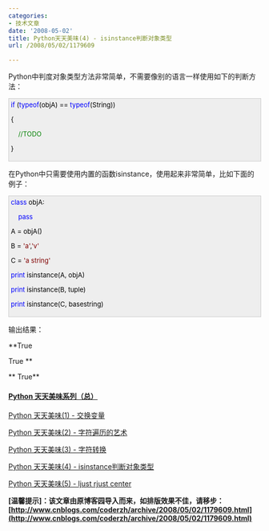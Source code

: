 ```yaml
---
categories:
- 技术文章
date: '2008-05-02'
title: Python天天美味(4) - isinstance判断对象类型
url: /2008/05/02/1179609

---
```



Python中判度对象类型方法非常简单，不需要像别的语言一样使用如下的判断方法：

<div style="border: 1px solid #cccccc; padding: 4px 5px 4px 4px; background-color: #eeeeee; font-size: 13px; width: 98%;"><span style="color: #0000ff;">if</span><span style="color: #000000;">&nbsp;(</span><span style="color: #0000ff;">typeof</span><span style="color: #000000;">(objA)&nbsp;</span><span style="color: #000000;">==</span><span style="color: #000000;">&nbsp;</span><span style="color: #0000ff;">typeof</span><span style="color: #000000;">(String))

{

&nbsp;&nbsp;&nbsp;&nbsp;</span><span style="color: #008000;">//</span><span style="color: #008000;">TODO</span><span style="color: #008000;">

</span><span style="color: #000000;">}</span></div>

在Python中只需要使用内置的函数isinstance，使用起来非常简单，比如下面的例子：

<div style="border: 1px solid #cccccc; padding: 4px 5px 4px 4px; background-color: #eeeeee; font-size: 13px; width: 98%;"><span style="color: #0000ff;">class</span><span style="color: #000000;">&nbsp;objA:

&nbsp;&nbsp;&nbsp;&nbsp;</span><span style="color: #0000ff;">pass</span><span style="color: #000000;">

A&nbsp;</span><span style="color: #000000;">=</span><span style="color: #000000;">&nbsp;objA()

B&nbsp;</span><span style="color: #000000;">=</span><span style="color: #000000;">&nbsp;</span><span style="color: #800000;">'</span><span style="color: #800000;">a</span><span style="color: #800000;">'</span><span style="color: #000000;">,</span><span style="color: #800000;">'</span><span style="color: #800000;">v</span><span style="color: #800000;">'</span><span style="color: #000000;">

C&nbsp;</span><span style="color: #000000;">=</span><span style="color: #000000;">&nbsp;</span><span style="color: #800000;">'</span><span style="color: #800000;">a&nbsp;string</span><span style="color: #800000;">'</span><span style="color: #000000;">

</span><span style="color: #0000ff;">print</span><span style="color: #000000;">&nbsp;isinstance(A,&nbsp;objA)

</span><span style="color: #0000ff;">print</span><span style="color: #000000;">&nbsp;isinstance(B,&nbsp;tuple)

</span><span style="color: #0000ff;">print</span><span style="color: #000000;">&nbsp;isinstance(C,&nbsp;basestring)</span></div>

输出结果：

**True

True
**

**
True**

#### [Python  天天美味系列（总）](http://www.cnblogs.com/coderzh/archive/2008/07/08/pythoncookbook.html)

[Python    天天美味(1) - 交换变量](http://www.cnblogs.com/coderzh/archive/2008/04/29/1176878.html)
  
[Python    天天美味(2) - 字符遍历的艺术](http://www.cnblogs.com/coderzh/archive/2008/04/30/1177677.html) &nbsp;
  
[Python    天天美味(3) - 字符转换](http://www.cnblogs.com/coderzh/archive/2008/05/02/1179593.html) &nbsp;
  
[Python    天天美味(4) - isinstance判断对象类型](http://www.cnblogs.com/coderzh/archive/2008/05/02/1179609.html)&nbsp;
  
[Python    天天美味(5) - ljust rjust center](http://www.cnblogs.com/coderzh/archive/2008/05/02/1179709.html) &nbsp;

**[温馨提示]：该文章由原博客园导入而来，如排版效果不佳，请移步：[http://www.cnblogs.com/coderzh/archive/2008/05/02/1179609.html](http://www.cnblogs.com/coderzh/archive/2008/05/02/1179609.html)**